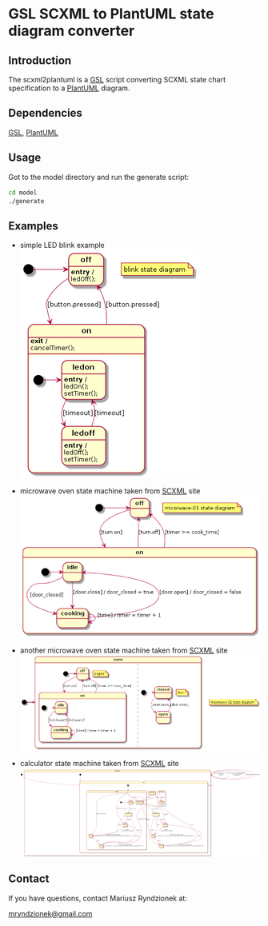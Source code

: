GSL SCXML to PlantUML state diagram converter
=============================================

Introduction
------------

The scxml2plantuml is a [GSL](https://github.com/imatix/gsl) script converting SCXML state chart
specification to a [PlantUML](http://plantuml.sourceforge.net) diagram.


Dependencies
------------

[GSL](https://github.com/imatix/gsl), [PlantUML](http://plantuml.sourceforge.net)


Usage
-----

Got to the model directory and run the generate script:

```sh
cd model
./generate
```

Examples
--------

* simple LED blink example
![led_blink](img/blink.png?raw=true "LED blinker UML state chart diagram")

* microwave oven state machine taken from [SCXML](http://www.w3.org/TR/scxml/#N11829) site
![microwave-01](img/microwave-01.png?raw=true "Simple microwave UML state chart diagram")

* another microwave oven state machine taken from [SCXML](http://www.w3.org/TR/scxml/#MicrowaveParallel) site
![microwave-02](img/microwave-02.png?raw=true "Simple microwave UML state chart diagram")

* calculator state machine taken from [SCXML](http://www.w3.org/TR/scxml/#N11840) site
![calc](img/calc.png?raw=true "Calculator UML state chart diagram")

Contact
-------
If you have questions, contact Mariusz Ryndzionek at:

<mryndzionek@gmail.com>

